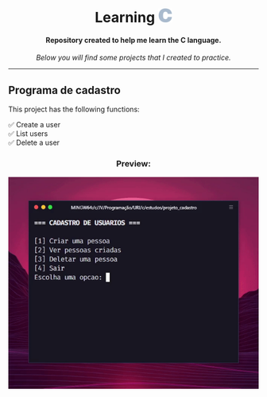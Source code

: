 <div align="center">
  <h1>Learning <img src="https://raw.githubusercontent.com/devicons/devicon/master/icons/c/c-original.svg" height=28/></h1>
  
  #### Repository created to help me learn the C language.

  *Below you will find some projects that I created to practice.*
  
  ---
</div>


## Programa de cadastro
This project has the following functions:

:white_check_mark: Create a user<br/>
:white_check_mark: List users<br/>
:white_check_mark: Delete a user<br/>

<div align="center">
  
  ### Preview:
  
  <img src="./projeto_cadastro/gif.gif" width=600>
</div>

